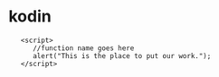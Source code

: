 kodin
=====

   ```
      <script>
         //function name goes here
         alert("This is the place to put our work.");
      </script>
  ```
